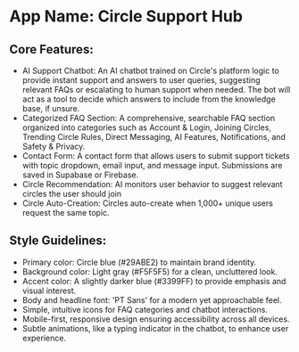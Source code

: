 # **App Name**: Circle Support Hub

## Core Features:

- AI Support Chatbot: An AI chatbot trained on Circle's platform logic to provide instant support and answers to user queries, suggesting relevant FAQs or escalating to human support when needed. The bot will act as a tool to decide which answers to include from the knowledge base, if unsure.
- Categorized FAQ Section: A comprehensive, searchable FAQ section organized into categories such as Account & Login, Joining Circles, Trending Circle Rules, Direct Messaging, AI Features, Notifications, and Safety & Privacy.
- Contact Form: A contact form that allows users to submit support tickets with topic dropdown, email input, and message input. Submissions are saved in Supabase or Firebase.
- Circle Recommendation: AI monitors user behavior to suggest relevant circles the user should join
- Circle Auto-Creation: Circles auto-create when 1,000+ unique users request the same topic.

## Style Guidelines:

- Primary color: Circle blue (#29ABE2) to maintain brand identity.
- Background color: Light gray (#F5F5F5) for a clean, uncluttered look.
- Accent color: A slightly darker blue (#3399FF) to provide emphasis and visual interest.
- Body and headline font: 'PT Sans' for a modern yet approachable feel.
- Simple, intuitive icons for FAQ categories and chatbot interactions.
- Mobile-first, responsive design ensuring accessibility across all devices.
- Subtle animations, like a typing indicator in the chatbot, to enhance user experience.